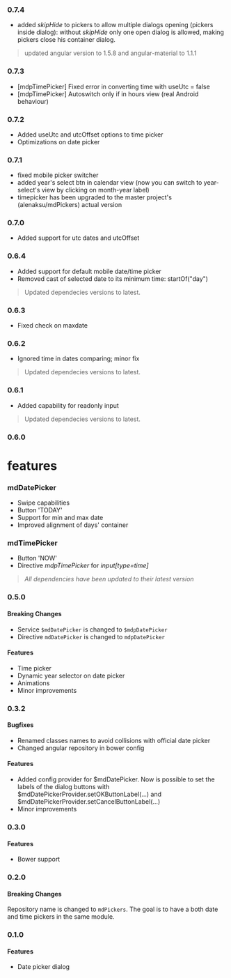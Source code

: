 ### 0.7.4
* added _skipHide_ to pickers to allow multiple dialogs opening (pickers inside dialog): without _skipHide_ only one open dialog is allowed, making pickers close his container dialog. 

> updated angular version to 1.5.8 and angular-material to 1.1.1

### 0.7.3
* [mdpTimePicker] Fixed error in converting time with useUtc = false
* [mdpTimePicker] Autoswitch only if in hours view (real Android behaviour)

### 0.7.2
* Added useUtc and utcOffset options to time picker
* Optimizations on date picker

### 0.7.1
* fixed mobile picker switcher
* added year's select btn in calendar view (now you can switch to year-select's view by clicking on month-year label)
* timepicker has been upgraded to the master project's (alenaksu/mdPickers) actual version

### 0.7.0
* Added support for utc dates and utcOffset

### 0.6.4
* Added support for default mobile date/time picker
* Removed cast of selected date to its minimum time: startOf("day")
> Updated dependecies versions to latest.


### 0.6.3
* Fixed check on maxdate

### 0.6.2
* Ignored time in dates comparing; minor fix

> Updated dependecies versions to latest.

### 0.6.1
* Added capability for readonly input
> Updated dependecies versions to latest.

### 0.6.0

# features

### mdDatePicker
- Swipe capabilities
- Button 'TODAY'
- Support for min and max date
- Improved alignment of days' container

### mdTimePicker
- Button 'NOW'
- Directive *mdpTimePicker* for *input[type=time]*

> *All dependencies have been updated to their latest version*

### 0.5.0

#### Breaking Changes

* Service `$mdDatePicker` is changed to `$mdpDatePicker` 
* Directive `mdDatePicker` is changed to `mdpDatePicker` 

#### Features

* Time picker
* Dynamic year selector on date picker
* Animations
* Minor improvements 

### 0.3.2

#### Bugfixes

* Renamed classes names to avoid collisions with official date picker
* Changed angular repository in bower config

#### Features

* Added config provider for $mdDatePicker. Now is possible to set the labels of the dialog buttons with $mdDatePickerProvider.setOKButtonLabel(...) and $mdDatePickerProvider.setCancelButtonLabel(...)
* Minor improvements

### 0.3.0

#### Features

* Bower support

### 0.2.0

#### Breaking Changes

Repository name is changed to `mdPickers`. The goal is to have a both date and time pickers in the same module.

### 0.1.0

#### Features

* Date picker dialog
